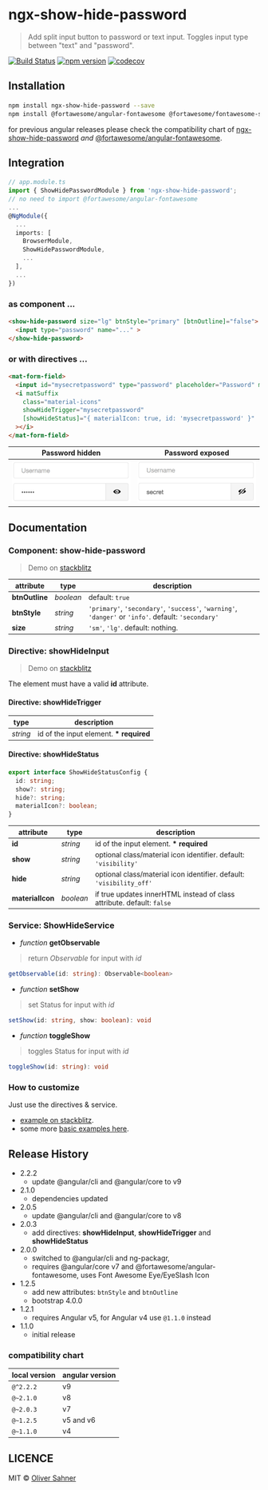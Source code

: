 # ngx-show-hide-password

> Add split input button to password or text input. Toggles input type between "text" and "password".

[![Build Status](https://travis-ci.org/osahner/ngx-show-hide-password.svg?branch=develop)](https://travis-ci.org/osahner/ngx-show-hide-password)
[![npm version](https://badge.fury.io/js/ngx-show-hide-password.svg)](https://badge.fury.io/js/ngx-show-hide-password)
[![codecov](https://codecov.io/gh/osahner/ngx-show-hide-password/branch/master/graph/badge.svg)](https://codecov.io/gh/osahner/ngx-show-hide-password/branch/master)

## Installation

```sh
npm install ngx-show-hide-password --save
npm install @fortawesome/angular-fontawesome @fortawesome/fontawesome-svg-core @fortawesome/free-solid-svg-icons --save
```
for previous angular releases please check the compatibility chart of [ngx-show-hide-password](#compatibility-chart) *and* [@fortawesome/angular-fontawesome](https://github.com/FortAwesome/angular-fontawesome#compatiblity-table).

## Integration

```ts
// app.module.ts
import { ShowHidePasswordModule } from 'ngx-show-hide-password';
// no need to import @fortawesome/angular-fontawesome
...
@NgModule({
  ...
  imports: [
    BrowserModule,
    ShowHidePasswordModule,
    ...
  ],
  ...
})
```

### as component ...

```html
<show-hide-password size="lg" btnStyle="primary" [btnOutline]="false">
  <input type="password" name="..." >
</show-hide-password>
```

### or with directives ...

```html
<mat-form-field>
  <input id="mysecretpassword" type="password" placeholder="Password" matInput showHideInput>
  <i matSuffix
    class="material-icons"
    showHideTrigger="mysecretpassword"
    [showHideStatus]="{ materialIcon: true, id: 'mysecretpassword' }"
  ></i>
</mat-form-field>
```

| Password hidden                          | Password exposed                           |
| ---------------------------------------- | ------------------------------------------ |
| ![Hidden password](resources/hidden.png) | ![Exposed password](resources/exposed.png) |


## Documentation

### Component: show-hide-password
> Demo on [stackblitz](https://stackblitz.com/edit/angular-okrmdi?embed=1&file=src/app/app.component.html)

| attribute      | type      | description                                                                                          |
| -------------- | --------- | ---------------------------------------------------------------------------------------------------- |
| **btnOutline** | _boolean_ | default: `true`                                                                                      |
| **btnStyle**   | _string_  | `'primary'`, `'secondary'`, `'success'`, `'warning'`, `'danger'` or `'info'`. default: `'secondary'` |
| **size**       | _string_  | `'sm'`, `'lg'`. default: nothing.                                                                    |

### Directive: showHideInput
> Demo on [stackblitz](https://stackblitz.com/edit/angular-2srzhs?embed=1&file=src/app/app.component.html)

The element must have a valid **id** attribute.

#### Directive: showHideTrigger

| type     | description                              |
| -------- | ---------------------------------------- |
| _string_ | id of the input element. **\* required** |

#### Directive: showHideStatus

```ts
export interface ShowHideStatusConfig {
  id: string;
  show?: string;
  hide?: string;
  materialIcon?: boolean;
}
```

| attribute        | type      | description                                                            |
| ---------------- | --------- | ---------------------------------------------------------------------- |
| **id**           | _string_  | id of the input element. **\* required**                               |
| **show**         | _string_  | optional class/material icon identifier. default: `'visibility'`       |
| **hide**         | _string_  | optional class/material icon identifier. default: `'visibility_off'`   |
| **materialIcon** | _boolean_ | if true updates innerHTML instead of class attribute. default: `false` |

### Service: ShowHideService

- _function_ **getObservable**
> return _Observable_ for input with _id_
```ts
getObservable(id: string): Observable<boolean>
```
- _function_ **setShow**
> set Status for input with _id_
```ts
setShow(id: string, show: boolean): void
```
- _function_ **toggleShow**
> toggles Status for input with _id_
```ts
toggleShow(id: string): void
```

### How to customize

Just use the directives & service.
- [example on stackblitz](https://stackblitz.com/edit/angular-dvy758?embed=1&file=src/app/app.component.html).
- some more [basic examples here](https://github.com/osahner/ngx-show-hide-password/tree/master/src/app/app.component.html).


## Release History
- 2.2.2
  - update @angular/cli and @angular/core to v9
- 2.1.0
  - dependencies updated
- 2.0.5
  - update @angular/cli and @angular/core to v8
- 2.0.3
  - add directives: **showHideInput**, **showHideTrigger** and **showHideStatus**
- 2.0.0
  - switched to @angular/cli and ng-packagr,
  - requires @angular/core v7 and @fortawesome/angular-fontawesome, uses Font Awesome Eye/EyeSlash Icon
- 1.2.5
  - add new attributes: `btnStyle` and `btnOutline`
  - bootstrap 4.0.0
- 1.2.1
  - requires Angular v5, for Angular v4 use `@1.1.0` instead
- 1.1.0
  - initial release

### compatibility chart
| local version | angular version |
| ------------- | --------------- |
| `@^2.2.2`     | v9              |
| `@~2.1.0`     | v8              |
| `@~2.0.3`     | v7              |
| `@~1.2.5`     | v5 and v6       |
| `@~1.1.0`     | v4              |


## LICENCE

MIT © [Oliver Sahner](mailto:osahner@gmail.com)
